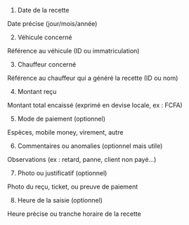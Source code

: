1. Date de la recette

Date précise (jour/mois/année)

2. Véhicule concerné

Référence au véhicule (ID ou immatriculation)

3. Chauffeur concerné

Référence au chauffeur qui a généré la recette (ID ou nom)

4. Montant reçu

Montant total encaissé (exprimé en devise locale, ex : FCFA)

5. Mode de paiement (optionnel)

Espèces, mobile money, virement, autre

6. Commentaires ou anomalies (optionnel mais utile)

Observations (ex : retard, panne, client non payé…)

7. Photo ou justificatif (optionnel)

Photo du reçu, ticket, ou preuve de paiement

8. Heure de la saisie (optionnel)

Heure précise ou tranche horaire de la recette